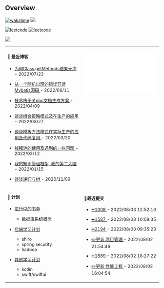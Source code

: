 
## Overview

[![wakatime](https://wakatime.com/badge/user/78591c59-95d5-4479-b2fc-988c35f31d59.svg)](https://wakatime.com/@78591c59-95d5-4479-b2fc-988c35f31d59)
![](https://gpvc.arturio.dev/0xcaffebabe)

[![leetcode](https://leetcode-badge.haozibi.dev/v1cn/solved/0xcaffebabe.svg)](https://leetcode.cn/u/0xcaffebabe/) [![leetcode](https://leetcode-badge.haozibi.dev/v1cn/accepted-rate/0xcaffebabe.svg)](https://leetcode.cn/u/0xcaffebabe/)

![](https://github-readme-stats.vercel.app/api/wakatime?username=0xcaffebabe&layout=compact&langs_count=12&theme=dark)

<table>

<tr>
<td valign="top" width="50%">

#### 📖 最近博客


* <a href="https://0xcaffebabe.github.io/jvm/2022/07/23/%E4%B8%BA%E4%BD%95Class.getMethods%E7%BB%93%E6%9E%9C%E6%97%A0%E5%BA%8F.html" target="_blank"> 为何Class.getMethods结果无序 </a> - 2022/07/23 

    
* <a href="https://0xcaffebabe.github.io/java/2022/06/11/%E4%BB%8E%E4%B8%80%E4%B8%AA%E9%9A%8F%E6%9C%BA%E5%87%BA%E7%8E%B0%E7%9A%84%E9%94%99%E8%AF%AF%E5%BC%80%E8%AF%BBMybatis%E6%BA%90%E7%A0%81.html" target="_blank"> 从一个随机出现的错误开读Mybatis源码 </a> - 2022/06/11 

    
* <a href="https://0xcaffebabe.github.io/%E6%97%A5%E5%B8%B8/2022/04/09/%E6%8A%80%E6%9C%AF%E6%A0%88%E6%97%A0%E5%85%B3doc%E6%96%87%E6%A1%A3%E7%94%9F%E6%88%90%E6%96%B9%E6%A1%88.html" target="_blank"> 技术栈无关doc文档生成方案 </a> - 2022/04/09 

    
* <a href="https://0xcaffebabe.github.io/%E8%AE%BE%E8%AE%A1%E6%A8%A1%E5%BC%8F/2022/03/27/%E8%B0%88%E8%B0%88%E7%BB%84%E5%90%88%E7%AD%96%E7%95%A5%E6%A8%A1%E5%BC%8F%E5%8F%8A%E5%9C%A8%E7%94%9F%E4%BA%A7%E7%9A%84%E5%BA%94%E7%94%A8.html" target="_blank"> 谈谈组合策略模式及在生产的应用 </a> - 2022/03/27 

    
* <a href="https://0xcaffebabe.github.io/%E8%AE%BE%E8%AE%A1%E6%A8%A1%E5%BC%8F/2022/03/20/%E8%B0%88%E8%B0%88%E6%A8%A1%E6%9D%BF%E6%96%B9%E6%B3%95%E6%A8%A1%E5%BC%8F%E5%9C%A8%E5%AE%9E%E9%99%85%E7%94%9F%E4%BA%A7%E7%9A%84%E5%BA%94%E7%94%A8%E5%8F%8A%E4%BB%A3%E7%A0%81%E5%A4%8D%E7%94%A8.html" target="_blank"> 谈谈模板方法模式在实际生产的应用及代码复用 </a> - 2022/03/20 

    
* <a href="https://0xcaffebabe.github.io/java/2022/03/12/%E7%BA%BF%E7%A8%8B%E6%B1%A0%E7%9A%84%E4%BD%BF%E7%94%A8%E5%8F%8A%E9%81%87%E5%88%B0%E7%9A%84%E4%B8%80%E4%BA%9B%E9%97%AE%E9%A2%98.html" target="_blank"> 线程池的使用及遇到的一些问题 </a> - 2022/03/12 

    
* <a href="https://0xcaffebabe.github.io/%E7%94%9F%E6%B6%AF/2022/01/15/%E6%88%91%E7%9A%84%E7%9F%A5%E8%AF%86%E7%AE%A1%E7%90%86%E6%A1%86%E6%9E%B6,%E6%88%91%E7%9A%84%E7%AC%AC%E4%BA%8C%E5%A4%A7%E8%84%91.html" target="_blank"> 我的知识管理框架, 我的第二大脑 </a> - 2022/01/15 

    
* <a href="https://0xcaffebabe.github.io/%E7%AE%97%E6%B3%95/2020/11/09/%E8%B0%88%E8%B0%88%E9%80%92%E5%BD%92%E4%B8%8E%E6%A0%91.html" target="_blank"> 谈谈递归与树 </a> - 2020/11/09 

        

</td>

<td valign="top" width="50%">

![](https://raw.githubusercontent.com/0xcaffebabe/github-stats/master/generated/overview.svg)

</td>

</tr>

<tr>

<td valign="top" width="50%">

#### 📝 计划

- [进行中的书单](https://github.com/users/0xcaffebabe/projects/4)
  - 数据库系统概念


- [后端学习计划](https://github.com/users/0xcaffebabe/projects/1)
  - shiro
  - spring security
  - hadoop


- [其他学习计划](https://github.com/users/0xcaffebabe/projects/3)
  - kotlin
  - swift/swiftui


<td>

#### 🌴最近提交


  * <a href="https://github.com/0xcaffebabe/leetcode/commit/2f02702fe69f71aae052145f1162dfc48541a4e5" target="_blank"> ➕1008 </a> - 2022/08/03 12:52:10 

    
  * <a href="https://github.com/0xcaffebabe/leetcode/commit/a3d02c4434acfc150e31d7c1608c9730f8a935f5" target="_blank"> ➕1587 </a> - 2022/08/03 10:09:35 

    
  * <a href="https://github.com/0xcaffebabe/leetcode/commit/6c7eb8865b09ba131138e3885bcc8a4405ed78b9" target="_blank"> ➕2194 </a> - 2022/08/03 09:35:23 

    
  * <a href="https://github.com/0xcaffebabe/note/commit/537deb1fed334436c70f5f586a16cedd6931f8f0" target="_blank"> ✏️更新 项目管理 </a> - 2022/08/02 21:54:46 

    
  * <a href="https://github.com/0xcaffebabe/leetcode/commit/cfa3a74f0c6a58a6c4c7499bfa215843a37318c1" target="_blank"> ➕1689 </a> - 2022/08/02 18:27:22 

    
  * <a href="https://github.com/0xcaffebabe/note/commit/40c1713c5bf9c33ad2fb5a6caae93457298db500" target="_blank"> ✏️更新 性能工程 </a> - 2022/08/02 16:04:54 

    

</td>

</tr>

</table>

